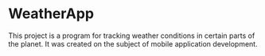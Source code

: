 # WeatherApp

This project is a program for tracking weather conditions in certain parts of the planet. It was created on the subject of mobile application development.
